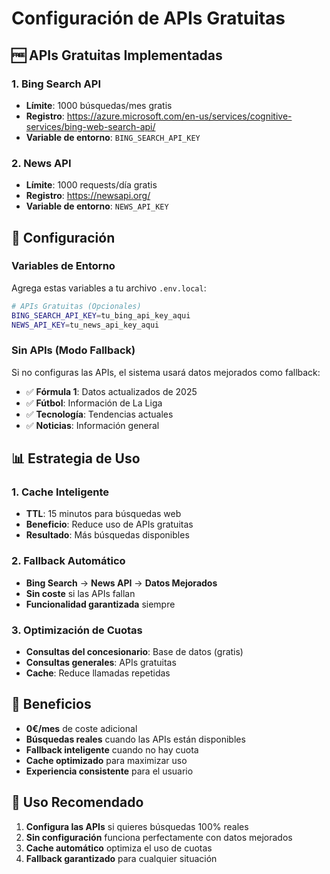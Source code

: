 # Configuración de APIs Gratuitas

## 🆓 APIs Gratuitas Implementadas

### 1. Bing Search API
- **Límite**: 1000 búsquedas/mes gratis
- **Registro**: https://azure.microsoft.com/en-us/services/cognitive-services/bing-web-search-api/
- **Variable de entorno**: `BING_SEARCH_API_KEY`

### 2. News API
- **Límite**: 1000 requests/día gratis
- **Registro**: https://newsapi.org/
- **Variable de entorno**: `NEWS_API_KEY`

## 🔧 Configuración

### Variables de Entorno
Agrega estas variables a tu archivo `.env.local`:

```bash
# APIs Gratuitas (Opcionales)
BING_SEARCH_API_KEY=tu_bing_api_key_aqui
NEWS_API_KEY=tu_news_api_key_aqui
```

### Sin APIs (Modo Fallback)
Si no configuras las APIs, el sistema usará datos mejorados como fallback:
- ✅ **Fórmula 1**: Datos actualizados de 2025
- ✅ **Fútbol**: Información de La Liga
- ✅ **Tecnología**: Tendencias actuales
- ✅ **Noticias**: Información general

## 📊 Estrategia de Uso

### 1. Cache Inteligente
- **TTL**: 15 minutos para búsquedas web
- **Beneficio**: Reduce uso de APIs gratuitas
- **Resultado**: Más búsquedas disponibles

### 2. Fallback Automático
- **Bing Search** → **News API** → **Datos Mejorados**
- **Sin coste** si las APIs fallan
- **Funcionalidad garantizada** siempre

### 3. Optimización de Cuotas
- **Consultas del concesionario**: Base de datos (gratis)
- **Consultas generales**: APIs gratuitas
- **Cache**: Reduce llamadas repetidas

## 🎯 Beneficios

- **0€/mes** de coste adicional
- **Búsquedas reales** cuando las APIs están disponibles
- **Fallback inteligente** cuando no hay cuota
- **Cache optimizado** para maximizar uso
- **Experiencia consistente** para el usuario

## 🚀 Uso Recomendado

1. **Configura las APIs** si quieres búsquedas 100% reales
2. **Sin configuración** funciona perfectamente con datos mejorados
3. **Cache automático** optimiza el uso de cuotas
4. **Fallback garantizado** para cualquier situación
